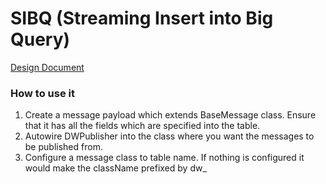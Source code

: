 # SIBQ (Streaming Insert into Big Query)
[Design Document](https://github.com/interviewparrot/SIBQ/wiki)

### How to use it
1. Create a message payload which extends BaseMessage class. Ensure that it has all the fields which are specified into the table.
2. Autowire DWPublisher into the class where you want the messages to be published from.
3. Configure a message class to table name. If nothing is configured it would make the className prefixed by dw_

